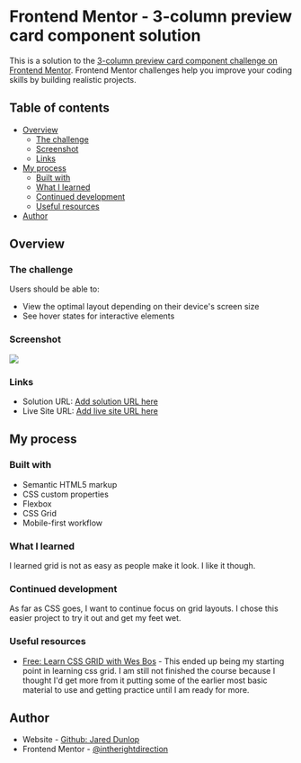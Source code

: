 # Frontend Mentor - 3-column preview card component solution

This is a solution to the [3-column preview card component challenge on Frontend Mentor](https://www.frontendmentor.io/challenges/3column-preview-card-component-pH92eAR2-). Frontend Mentor challenges help you improve your coding skills by building realistic projects. 

## Table of contents

- [Overview](#overview)
  - [The challenge](#the-challenge)
  - [Screenshot](#screenshot)
  - [Links](#links)
- [My process](#my-process)
  - [Built with](#built-with)
  - [What I learned](#what-i-learned)
  - [Continued development](#continued-development)
  - [Useful resources](#useful-resources)
- [Author](#author)

## Overview

### The challenge

Users should be able to:

- View the optimal layout depending on their device's screen size
- See hover states for interactive elements

### Screenshot

![](./screenshot.jpg)

### Links

- Solution URL: [Add solution URL here](https://your-solution-url.com)
- Live Site URL: [Add live site URL here](https://your-live-site-url.com)

## My process

### Built with

- Semantic HTML5 markup
- CSS custom properties
- Flexbox
- CSS Grid
- Mobile-first workflow

### What I learned

I learned grid is not as easy as people make it look. I like it though.

### Continued development

As far as CSS goes, I want to continue focus on grid layouts. I chose this easier project to try it out and get my feet wet.

### Useful resources

- [Free: Learn CSS GRID with Wes Bos](https://cssgrid.io/) - This ended up being my starting point in learning css grid. I am still not finished the course because I thought I'd get more from it putting some of the earlier most basic material to use and getting practice until I am ready for more.

## Author

- Website - [Github: Jared Dunlop](https://github.com/)
- Frontend Mentor - [@intherightdirection](https://www.frontendmentor.io/profile/intherightdirection)
